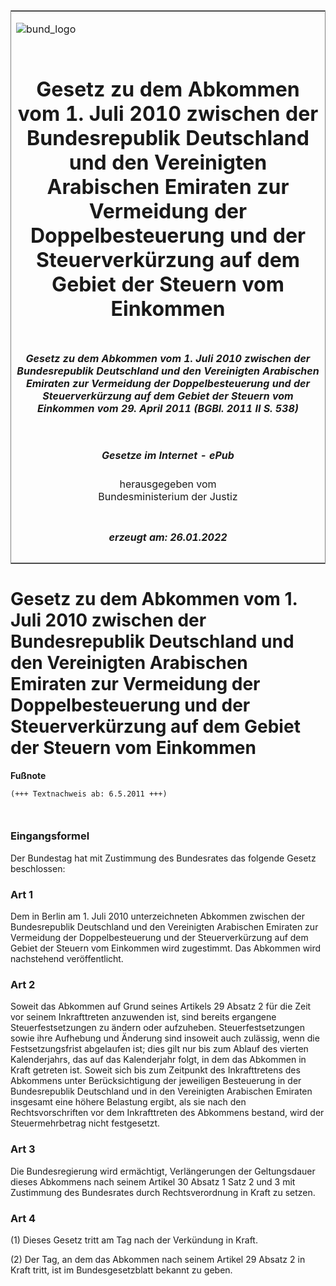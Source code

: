 <span id="DECKBLATT.html"></span>

<table border="0" frame="border" width="100%">

<tr valign="top">

<td align="left">

![bund\_logo](BfJ_2021_Web_de_de.gif)

</td>

<td align="right">

 

</td>

</tr>

<tr align="center" valign="middle">

<td colspan="2">

# Gesetz zu dem Abkommen vom 1. Juli 2010 zwischen der Bundesrepublik Deutschland und den Vereinigten Arabischen Emiraten zur Vermeidung der Doppelbesteuerung und der Steuerverkürzung auf dem Gebiet der Steuern vom Einkommen

</td>

</tr>

<tr align="center" valign="middle">

<td colspan="2">

##### Gesetz zu dem Abkommen vom 1. Juli 2010 zwischen der Bundesrepublik Deutschland und den Vereinigten Arabischen Emiraten zur Vermeidung der Doppelbesteuerung und der Steuerverkürzung auf dem Gebiet der Steuern vom Einkommen vom 29. April 2011 (BGBl. 2011 II S. 538)

</td>

</tr>

<tr align="center" valign="middle">

<td colspan="2">

  
  

##### Gesetze im Internet - ePub  
  
herausgegeben vom  
Bundesministerium der Justiz

</td>

</tr>

<tr align="center" valign="bottom">

<td colspan="2">

  
  

##### erzeugt am: 26.01.2022

</td>

</tr>

</table>

<span id="BJNR053820011.html"></span>

# Gesetz zu dem Abkommen vom 1. Juli 2010 zwischen der Bundesrepublik Deutschland und den Vereinigten Arabischen Emiraten zur Vermeidung der Doppelbesteuerung und der Steuerverkürzung auf dem Gebiet der Steuern vom Einkommen

<div>

  
**Fußnote**

<div class="jnhtml">

<div>

<div class="jurAbsatz">

  

``` 
(+++ Textnachweis ab: 6.5.2011 +++)

 
```

</div>

</div>

</div>

</div>

<span id="BJNR053820011BJNE000100000.html"></span>

### Eingangsformel  

<div>

<div class="jnhtml">

<div>

<div class="jurAbsatz">

Der Bundestag hat mit Zustimmung des Bundesrates das folgende Gesetz
beschlossen:

</div>

</div>

</div>

</div>

<span id="BJNR053820011BJNE000200000.html"></span>

### Art 1  

<div>

<div class="jnhtml">

<div>

<div class="jurAbsatz">

Dem in Berlin am 1. Juli 2010 unterzeichneten Abkommen zwischen der
Bundesrepublik Deutschland und den Vereinigten Arabischen Emiraten zur
Vermeidung der Doppelbesteuerung und der Steuerverkürzung auf dem Gebiet
der Steuern vom Einkommen wird zugestimmt. Das Abkommen wird nachstehend
veröffentlicht.

</div>

</div>

</div>

</div>

<span id="BJNR053820011BJNE000300000.html"></span>

### Art 2  

<div>

<div class="jnhtml">

<div>

<div class="jurAbsatz">

Soweit das Abkommen auf Grund seines Artikels 29 Absatz 2 für die Zeit
vor seinem Inkrafttreten anzuwenden ist, sind bereits ergangene
Steuerfestsetzungen zu ändern oder aufzuheben. Steuerfestsetzungen sowie
ihre Aufhebung und Änderung sind insoweit auch zulässig, wenn die
Festsetzungsfrist abgelaufen ist; dies gilt nur bis zum Ablauf des
vierten Kalenderjahrs, das auf das Kalenderjahr folgt, in dem das
Abkommen in Kraft getreten ist. Soweit sich bis zum Zeitpunkt des
Inkrafttretens des Abkommens unter Berücksichtigung der jeweiligen
Besteuerung in der Bundesrepublik Deutschland und in den Vereinigten
Arabischen Emiraten insgesamt eine höhere Belastung ergibt, als sie nach
den Rechtsvorschriften vor dem Inkrafttreten des Abkommens bestand, wird
der Steuermehrbetrag nicht festgesetzt.

</div>

</div>

</div>

</div>

<span id="BJNR053820011BJNE000400000.html"></span>

### Art 3  

<div>

<div class="jnhtml">

<div>

<div class="jurAbsatz">

Die Bundesregierung wird ermächtigt, Verlängerungen der Geltungsdauer
dieses Abkommens nach seinem Artikel 30 Absatz 1 Satz 2 und 3 mit
Zustimmung des Bundesrates durch Rechtsverordnung in Kraft zu setzen.

</div>

</div>

</div>

</div>

<span id="BJNR053820011BJNE000500000.html"></span>

### Art 4  

<div>

<div class="jnhtml">

<div>

<div class="jurAbsatz">

(1) Dieses Gesetz tritt am Tag nach der Verkündung in Kraft.

</div>

<div class="jurAbsatz">

(2) Der Tag, an dem das Abkommen nach seinem Artikel 29 Absatz 2 in
Kraft tritt, ist im Bundesgesetzblatt bekannt zu geben.

</div>

</div>

</div>

</div>
